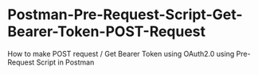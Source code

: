 # Postman-Pre-Request-Script-Get-Bearer-Token-POST-Request
How to make POST request / Get Bearer Token using OAuth2.0 using Pre-Request Script in Postman
